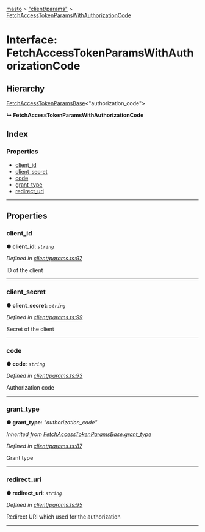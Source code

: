 [masto](../README.md) > ["client/params"](../modules/_client_params_.md) > [FetchAccessTokenParamsWithAuthorizationCode](../interfaces/_client_params_.fetchaccesstokenparamswithauthorizationcode.md)

# Interface: FetchAccessTokenParamsWithAuthorizationCode

## Hierarchy

 [FetchAccessTokenParamsBase](_client_params_.fetchaccesstokenparamsbase.md)<"authorization_code">

**↳ FetchAccessTokenParamsWithAuthorizationCode**

## Index

### Properties

* [client_id](_client_params_.fetchaccesstokenparamswithauthorizationcode.md#client_id)
* [client_secret](_client_params_.fetchaccesstokenparamswithauthorizationcode.md#client_secret)
* [code](_client_params_.fetchaccesstokenparamswithauthorizationcode.md#code)
* [grant_type](_client_params_.fetchaccesstokenparamswithauthorizationcode.md#grant_type)
* [redirect_uri](_client_params_.fetchaccesstokenparamswithauthorizationcode.md#redirect_uri)

---

## Properties

<a id="client_id"></a>

###  client_id

**● client_id**: *`string`*

*Defined in [client/params.ts:97](https://github.com/neet/masto.js/blob/c1501e9/src/client/params.ts#L97)*

ID of the client

___
<a id="client_secret"></a>

###  client_secret

**● client_secret**: *`string`*

*Defined in [client/params.ts:99](https://github.com/neet/masto.js/blob/c1501e9/src/client/params.ts#L99)*

Secret of the client

___
<a id="code"></a>

###  code

**● code**: *`string`*

*Defined in [client/params.ts:93](https://github.com/neet/masto.js/blob/c1501e9/src/client/params.ts#L93)*

Authorization code

___
<a id="grant_type"></a>

###  grant_type

**● grant_type**: *"authorization_code"*

*Inherited from [FetchAccessTokenParamsBase](_client_params_.fetchaccesstokenparamsbase.md).[grant_type](_client_params_.fetchaccesstokenparamsbase.md#grant_type)*

*Defined in [client/params.ts:87](https://github.com/neet/masto.js/blob/c1501e9/src/client/params.ts#L87)*

Grant type

___
<a id="redirect_uri"></a>

###  redirect_uri

**● redirect_uri**: *`string`*

*Defined in [client/params.ts:95](https://github.com/neet/masto.js/blob/c1501e9/src/client/params.ts#L95)*

Redirect URI which used for the authorization

___

